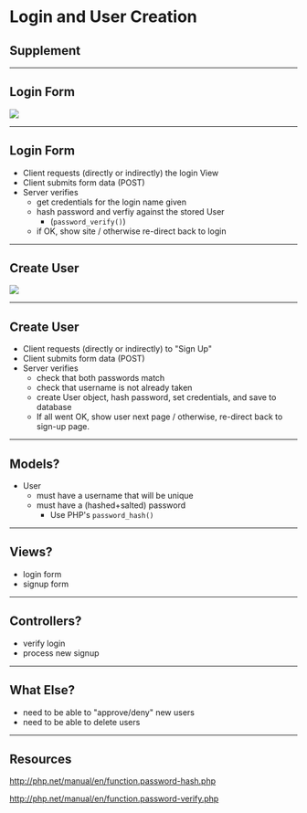 # Login and User Creation
## Supplement

---

## Login Form

<!-- .element class="center" -->
![](images/login_form.png)

---

## Login Form

* Client requests (directly or indirectly) the login View
* Client submits form data (POST)
* Server verifies
    - get credentials for the login name given
    - hash password and verfiy against the stored User
        + (`password_verify()`)
    - if OK, show site / otherwise re-direct back to login

---

## Create User

<!-- .element class="center" -->
![](images/create_user_form.png)

---

## Create User

* Client requests (directly or indirectly) to "Sign Up"
* Client submits form data (POST)
* Server verifies
    - check that both passwords match
    - check that username is not already taken
    - create User object, hash password, set credentials, and save to database
    - If all went OK, show user next page / otherwise, re-direct back to sign-up page.


---

## Models?

* User
    - must have a username that will be unique
    - must have a (hashed+salted) password
        + Use PHP's `password_hash()`

---

## Views?

* login form
* signup form

---

## Controllers?

* verify login
* process new signup

---

## What Else?

* need to be able to "approve/deny" new users
* need to be able to delete users

---

## Resources

http://php.net/manual/en/function.password-hash.php

http://php.net/manual/en/function.password-verify.php
